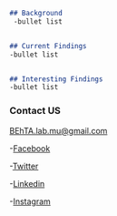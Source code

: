 ```markdown
## Background
 -bullet list


## Current Findings
-bullet list


## Interesting Findings
-bullet list
```



### Contact US
BEhTA.lab.mu@gmail.com

-[Facebook]()

-[Twitter](https://twitter.com/BEhTA_Lab)

-[Linkedin]()

-[Instagram]()
